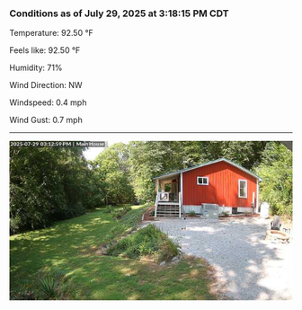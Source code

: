 ### Conditions as of July 29, 2025 at 3:18:15 PM CDT 

Temperature: 92.50 &deg;F

Feels like: 92.50 &deg;F

Humidity: 71%

Wind Direction: NW

Windspeed: 0.4 mph

Wind Gust: 0.7 mph

---

<img src="./images/latest.jpeg"/>

